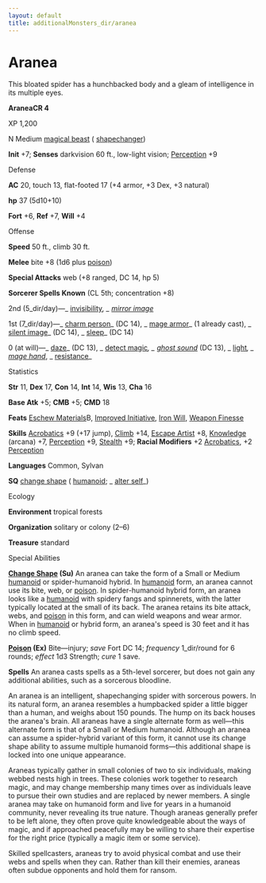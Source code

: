 ```yaml
---
layout: default
title: additionalMonsters_dir/aranea
---
```

# Aranea

This bloated spider has a hunchbacked body and a gleam of intelligence in its multiple eyes.

**AraneaCR 4**

XP 1,200

N Medium [magical beast](monsters_dir/creatureTypes#_magical-beast) ( [shapechanger](monsters_dir/creatureTypes#_shapechanger-subtype))

**Init** +7; **Senses** darkvision 60 ft., low-light vision; [Perception](additionalMonsters_dir/../skills_dir/perception#_perception) +9

Defense

**AC** 20, touch 13, flat-footed 17 (+4 armor, +3 Dex, +3 natural)

**hp** 37 (5d10+10)

**Fort** +6, **Ref** +7, **Will** +4

Offense

**Speed** 50 ft., climb 30 ft.

**Melee** bite +8 (1d6 plus [poison](monsters_dir/universalMonsterRules#_poison-(ex-or-su)))

**Special Attacks** web (+8 ranged, DC 14, hp 5)

**Sorcerer Spells Known** (CL 5th; concentration +8)

2nd (5_dir/day)—_ [invisibility](additionalMonsters_dir/../spells_dir/invisibility#_invisibility)_, _ [mirror image](additionalMonsters_dir/../spells_dir/mirrorImage#_mirror-image)_

1st (7_dir/day)—_ [charm person](additionalMonsters_dir/../spells_dir/charmPerson#_charm-person)_ (DC 14), _ [mage armor](additionalMonsters_dir/../spells_dir/mageArmor#_mage-armor)_ (1 already cast), _ [silent image](additionalMonsters_dir/../spells_dir/silentImage#_silent-image)_ (DC 14), _ [sleep](additionalMonsters_dir/../spells_dir/sleep#_sleep)_ (DC 14)

0 (at will)—_ [daze](additionalMonsters_dir/../spells_dir/daze#_daze)_ (DC 13), _ [detect magic](additionalMonsters_dir/../spells_dir/detectMagic#_detect-magic)_, _ [ghost sound](additionalMonsters_dir/../spells_dir/ghostSound#_ghost-sound)_ (DC 13), _ [light](additionalMonsters_dir/../spells_dir/light#_light)_, _ [mage hand](additionalMonsters_dir/../spells_dir/mageHand#_mage-hand)_, _ [resistance](additionalMonsters_dir/../spells_dir/resistance#_resistance)_

Statistics

**Str** 11, **Dex** 17, **Con** 14, **Int** 14, **Wis** 13, **Cha** 16

**Base Atk** +5; **CMB** +5; **CMD** 18

**Feats** [Eschew Materials](additionalMonsters_dir/../feats#_eschew-materials)B, [Improved Initiative](additionalMonsters_dir/../feats#_improved-initiative), [Iron Will](additionalMonsters_dir/../feats#_iron-will), [Weapon Finesse](additionalMonsters_dir/../feats#_weapon-finesse)

**Skills** [Acrobatics](additionalMonsters_dir/../skills_dir/acrobatics#_acrobatics) +9 (+17 jump), [Climb](additionalMonsters_dir/../skills_dir/climb#_climb) +14, [Escape Artist](additionalMonsters_dir/../skills_dir/escapeArtist#_escape-artist) +8, [Knowledge](additionalMonsters_dir/../skills_dir/knowledge#_knowledge) (arcana) +7, [Perception](additionalMonsters_dir/../skills_dir/perception#_perception) +9, [Stealth](additionalMonsters_dir/../skills_dir/stealth#_stealth) +9; **Racial Modifiers** +2 [Acrobatics](additionalMonsters_dir/../skills_dir/acrobatics#_acrobatics), +2 [Perception](additionalMonsters_dir/../skills_dir/perception#_perception)

**Languages** Common, Sylvan

**SQ** [change shape](monsters_dir/universalMonsterRules#_change-shape) ( [humanoid](monsters_dir/creatureTypes#_humanoid); _ [alter self](additionalMonsters_dir/../spells_dir/alterSelf#_alter-self)_)

Ecology

**Environment** tropical forests

**Organization** solitary or colony (2–6)

**Treasure** standard

Special Abilities

**[Change Shape](monsters_dir/universalMonsterRules#_change-shape) (Su)** An aranea can take the form of a Small or Medium [humanoid](monsters_dir/creatureTypes#_humanoid) or spider-humanoid hybrid. In [humanoid](monsters_dir/creatureTypes#_humanoid) form, an aranea cannot use its bite, web, or [poison](monsters_dir/universalMonsterRules#_poison-(ex-or-su)). In spider-humanoid hybrid form, an aranea looks like a [humanoid](monsters_dir/creatureTypes#_humanoid) with spidery fangs and spinnerets, with the latter typically located at the small of its back. The aranea retains its bite attack, webs, and [poison](monsters_dir/universalMonsterRules#_poison-(ex-or-su)) in this form, and can wield weapons and wear armor. When in [humanoid](monsters_dir/creatureTypes#_humanoid) or hybrid form, an aranea's speed is 30 feet and it has no climb speed.

**[Poison](monsters_dir/universalMonsterRules#_poison-(ex-or-su)) (Ex)** Bite—injury; _save_ Fort DC 14; _frequency_ 1_dir/round for 6 rounds; _effect_ 1d3 Strength; _cure_ 1 save.

**Spells** An aranea casts spells as a 5th-level sorcerer, but does not gain any additional abilities, such as a sorcerous bloodline.

An aranea is an intelligent, shapechanging spider with sorcerous powers. In its natural form, an aranea resembles a humpbacked spider a little bigger than a human, and weighs about 150 pounds. The hump on its back houses the aranea's brain. All araneas have a single alternate form as well—this alternate form is that of a Small or Medium humanoid. Although an aranea can assume a spider-hybrid variant of this form, it cannot use its change shape ability to assume multiple humanoid forms—this additional shape is locked into one unique appearance.

Araneas typically gather in small colonies of two to six individuals, making webbed nests high in trees. These colonies work together to research magic, and may change membership many times over as individuals leave to pursue their own studies and are replaced by newer members. A single aranea may take on humanoid form and live for years in a humanoid community, never revealing its true nature. Though araneas generally prefer to be left alone, they often prove quite knowledgeable about the ways of magic, and if approached peacefully may be willing to share their expertise for the right price (typically a magic item or some service).

Skilled spellcasters, araneas try to avoid physical combat and use their webs and spells when they can. Rather than kill their enemies, araneas often subdue opponents and hold them for ransom.


